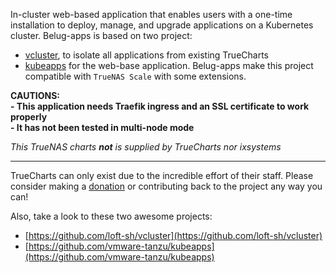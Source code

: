 In-cluster web-based application that enables users with a one-time installation to deploy, manage, and upgrade 
applications on a Kubernetes cluster. Belug-apps is based on two project:

- <u>[vcluster](https://www.vcluster.com/)</u>, to isolate all applications from existing TrueCharts
- <u>[kubeapps](https://kubeapps.dev/)</u> for the web-base application. Belug-apps make this project compatible with
`TrueNAS Scale` with some extensions.

**CAUTIONS:**   
**- This application needs Traefik ingress and an SSL certificate to work properly**  
**- It has not been tested in multi-node mode**

_This TrueNAS charts **not** is supplied by TrueCharts nor ixsystems_

---

TrueCharts can only exist due to the incredible effort of their staff.
Please consider making a [donation](https://truecharts.org/docs/about/sponsor) or contributing back to the project 
any way you can!

Also, take a look to these two awesome projects:

- [https://github.com/loft-sh/vcluster](https://github.com/loft-sh/vcluster)
- [https://github.com/vmware-tanzu/kubeapps](https://github.com/vmware-tanzu/kubeapps)
